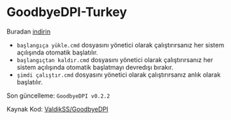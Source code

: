 # GoodbyeDPI-Turkey

Buradan [indirin](https://github.com/fr0stb1rd/GoodbyeDPI-Turkey/archive/refs/heads/main.zip)

- `başlangıça yükle.cmd` dosyasını yönetici olarak çalıştırırsanız her sistem açılışında otomatik başlatılır.
- `başlangıçtan kaldır.cmd` dosyasını yönetici olarak çalıştırırsanız her sistem açılışında otomatik başlatmayı devredışı bırakır.
- `şimdi çalıştır.cmd` dosyasını yönetici olarak çalıştırırsanız anlık olarak başlatılır.

Son güncelleme: `GoodbyeDPI v0.2.2`

Kaynak Kod: [ValdikSS/GoodbyeDPI](https://github.com/ValdikSS/GoodbyeDPI)
